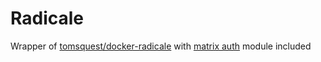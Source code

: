 # Radicale

Wrapper of [tomsquest/docker-radicale](https://github.com/tomsquest/docker-radicale) with [matrix auth](https://gitlab.com/etke.cc/radicale-auth-matrix) module included
